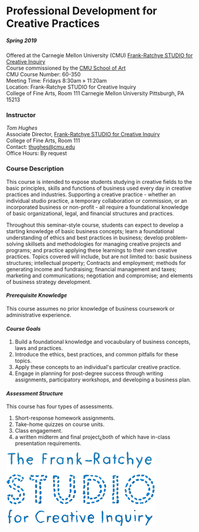 # Professional Development for Creative Practices
##### Spring 2019

Offered at the Carnegie Mellon University (CMU) [Frank-Ratchye STUDIO for Creative Inquiry](http://studioforcreativeinquiry.org/)  
Course commissioned by the [CMU School of Art](http://www.art.cmu.edu/)  
CMU Course Number: 60-350  
Meeting Time: Fridays 8:30am » 11:20am  
Location: Frank-Ratchye STUDIO for Creative Inquiry  
College of Fine Arts, Room 111
Carnegie Mellon University
Pittsburgh, PA 15213

### Instructor
_Tom Hughes_  
Associate Director, [Frank-Ratchye STUDIO for Creative Inquiry](http://studioforcreativeinquiry.org/)  
College of Fine Arts, Room 111  
Contact: thughes@cmu.edu  
Office Hours: By request

### Course Description
This course is intended to expose students studying in creative fields to the basic principles, skills and functions of business used every day in creative practices and industries. Supporting a creative practice - whether an individual studio practice, a temporary collaboration or commission, or an incorporated business or non-profit - all require a foundational knowledge of basic organizational, legal, and financial structures and practices. 

Throughout this seminar-style course, students can expect to develop a starting knowledge of basic business concepts; learn a foundational understanding of ethics and best practices in business; develop problem-solving skillsets and methodologies for managing creative projects and programs; and practice applying these learnings to their own creative practices. Topics covered will include, but are not limited to: basic business structures; intellectual property; Contracts and employment; methods for generating income and fundraising; financial management and taxes; marketing and communications; negotiation and compromise; and elements of business strategy development. 

#### _Prerequisite Knowledge_  
This course assumes no prior knowledge of business coursework or administrative experience.

#### _Course Goals_  
1) Build a foundational knowledge and vocaubulary of business concepts, laws and practices.
2) Introduce the ethics, best practices, and common pitfalls for these topics.
3) Apply these concepts to an individual's particular creative practice.
4) Engage in planning for post-degree success through writing assignments, participatory workshops, and developing a business plan.

#### _Assessment Structure_  
This course has four types of assessments. 
1) Short-response homework assignments. 
2) Take-home quizzes on course units. 
3) Class engagement.
4) a written midterm and final project¿both of which have in-class presentation requirements.

![STUDIO Logo](/images/STUDIO_logo.png)
